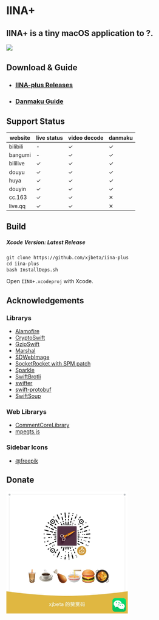 # IINA+

## IINA+ is a tiny macOS application to ?.

![](https://i.loli.net/2018/10/30/5bd83a7952437.gif)


## Download & Guide

- ### [IINA-plus Releases](https://github.com/xjbeta/iina-plus/releases)
- ### [Danmaku Guide](https://github.com/xjbeta/iina-plus/wiki/1.-%E6%97%A0%E8%84%91%E6%95%99%E7%A8%8B)


## Support Status

<!--https://www.tablesgenerator.com/markdown_tables#-->

| website       | live status | video decode | danmaku |
|---------------|-------------|--------------|---------|
| bilibili      | -           | ✓            | ✓       |
| bangumi       | -           | ✓            | ✓       |
| bililive      | ✓           | ✓            | ✓       |
| douyu         | ✓           | ✓            | ✓       |
| huya          | ✓           | ✓            | ✓       |
| douyin        | ✓           | ✓            | ✓       |
| cc.163        | ✓           | ✓            | ✕       |
| live.qq       | ✓           | ✓            | ✕       |


## Build

##### Xcode Version: Latest Release

```
git clone https://github.com/xjbeta/iina-plus
cd iina-plus
bash InstallDeps.sh
```

Open `IINA+.xcodeproj` with Xcode.

## Acknowledgements

### Librarys

- [Alamofire](https://github.com/Alamofire/Alamofire)
- [CryptoSwift](https://github.com/krzyzanowskim/CryptoSwift)
- [GzipSwift](https://github.com/1024jp/GzipSwift)
- [Marshal](https://github.com/utahiosmac/Marshal)
- [SDWebImage](https://github.com/SDWebImage/SDWebImage)
- [SocketRocket with SPM patch](https://github.com/xjbeta/SocketRocket)
- [Sparkle](https://github.com/sparkle-project/Sparkle)
- [SwiftBrotli](https://github.com/f-meloni/SwiftBrotli)
- [swifter](https://github.com/httpswift/swifter)
- [swift-protobuf](https://github.com/apple/swift-protobuf)
- [SwiftSoup](https://github.com/scinfu/SwiftSoup)



### Web Librarys

- [CommentCoreLibrary](https://github.com/jabbany/CommentCoreLibrary)
- [mpegts.js](https://github.com/xqq/mpegts.js)


### Sidebar Icons

- [@freepik](https://www.flaticon.com/authors/freepik)


## Donate
<img src="IINA+/Assets/Assets.xcassets/WX_Payment.imageset/WX_Payment.jpg" width="320"/>